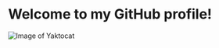 # Welcome to my GitHub profile!
![Image of Yaktocat](https://octodex.github.com/images/yaktocat.png)
